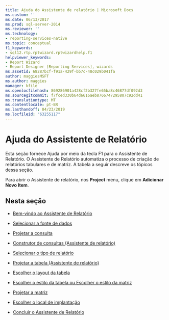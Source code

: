 ```yaml
---
title: Ajuda do Assistente de relatório | Microsoft Docs
ms.custom: ''
ms.date: 06/13/2017
ms.prod: sql-server-2014
ms.reviewer: ''
ms.technology:
- reporting-services-native
ms.topic: conceptual
f1_keywords:
- sql12.rtp.rptwizard.rptwizardhelp.f1
helpviewer_keywords:
- Report Wizard
- Report Designer [Reporting Services], wizards
ms.assetid: 68287bcf-f91a-429f-bb7c-48c029b041fa
author: maggiesMSFT
ms.author: maggies
manager: kfile
ms.openlocfilehash: 869286901a428cf2b327fe65ba8c46877df092d3
ms.sourcegitcommit: f7fced330b64d6616aeb8766747295807c92dd41
ms.translationtype: MT
ms.contentlocale: pt-BR
ms.lasthandoff: 04/23/2019
ms.locfileid: "63255117"
---
```

# <a name="report-wizard-help"></a>Ajuda do Assistente de Relatório
  Esta seção fornece Ajuda por meio da tecla F1 para o Assistente de Relatório. O Assistente de Relatório automatiza o processo de criação de relatórios tabulares e de matriz. A tabela a seguir descreve os tópicos dessa seção.  
  
 Para abrir o Assistente de relatório, nos **Project** menu, clique em **Adicionar Novo Item**.  
  
## <a name="in-this-section"></a>Nesta seção  
  
-   [Bem-vindo ao Assistente de Relatório](../../2014/reporting-services/welcome-to-the-report-wizard.md)  
  
-   [Selecionar a fonte de dados](../../2014/reporting-services/select-the-data-source.md)  
  
-   [Projetar a consulta](../../2014/reporting-services/design-the-query.md)  
  
-   [Construtor de consultas &#40;Assistente de relatório&#41;](../../2014/reporting-services/query-builder-report-wizard.md)  
  
-   [Selecionar o tipo de relatório](../../2014/reporting-services/select-the-report-type.md)  
  
-   [Projetar a tabela &#40;Assistente de relatório&#41;](../../2014/reporting-services/design-the-table-report-wizard.md)  
  
-   [Escolher o layout da tabela](../../2014/reporting-services/choose-the-table-layout.md)  
  
-   [Escolher o estilo da tabela ou Escolher o estilo da matriz](../../2014/reporting-services/choose-the-table-style-or-choose-the-matrix-style.md)  
  
-   [Projetar a matriz](../../2014/reporting-services/design-the-matrix.md)  
  
-   [Escolher o local de implantação](../../2014/reporting-services/choose-the-deployment-location.md)  
  
-   [Concluir o Assistente de Relatório](../../2014/reporting-services/complete-the-report-wizard.md)  
  
  
